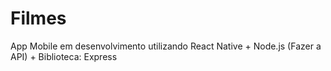 # Filmes
App Mobile em desenvolvimento utilizando React Native + Node.js (Fazer a API) + Biblioteca: Express
